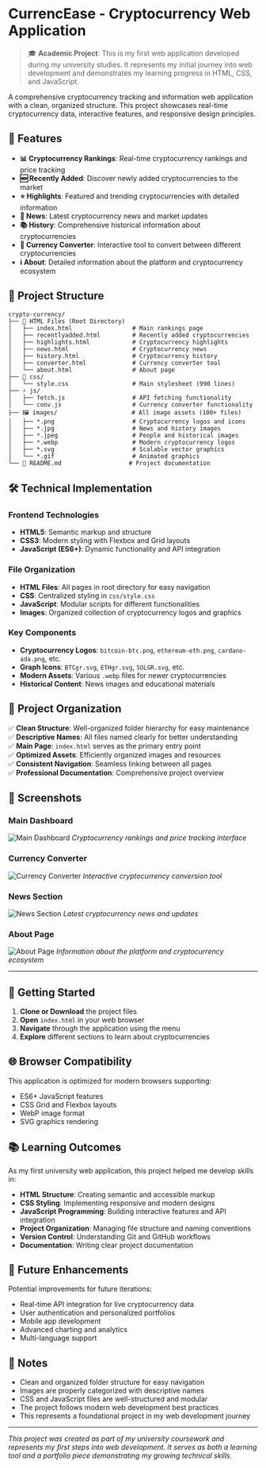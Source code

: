 # CurrencEase - Cryptocurrency Web Application

> 🎓 **Academic Project**: This is my first web application developed during my university studies. It represents my initial journey into web development and demonstrates my learning progress in HTML, CSS, and JavaScript.

A comprehensive cryptocurrency tracking and information web application with a clean, organized structure. This project showcases real-time cryptocurrency data, interactive features, and responsive design principles.

## 🚀 Features

- **📊 Cryptocurrency Rankings**: Real-time cryptocurrency rankings and price tracking
- **🆕 Recently Added**: Discover newly added cryptocurrencies to the market
- **⭐ Highlights**: Featured and trending cryptocurrencies with detailed information
- **📰 News**: Latest cryptocurrency news and market updates
- **📚 History**: Comprehensive historical information about cryptocurrencies
- **💱 Currency Converter**: Interactive tool to convert between different cryptocurrencies
- **ℹ️ About**: Detailed information about the platform and cryptocurrency ecosystem

## 📁 Project Structure

```
crypto-currency/
├── 📄 HTML Files (Root Directory)
│   ├── index.html                 # Main rankings page
│   ├── recentlyadded.html         # Recently added cryptocurrencies
│   ├── highlights.html            # Cryptocurrency highlights
│   ├── news.html                  # Cryptocurrency news
│   ├── history.html               # Cryptocurrency history
│   ├── converter.html             # Currency converter tool
│   └── about.html                 # About page
├── 🎨 css/
│   └── style.css                  # Main stylesheet (990 lines)
├── ⚡ js/
│   ├── fetch.js                   # API fetching functionality
│   └── conv.js                    # Currency converter functionality
├── 🖼️ images/                     # All image assets (100+ files)
│   ├── *.png                      # Cryptocurrency logos and icons
│   ├── *.jpg                      # News and history images
│   ├── *.jpeg                     # People and historical images
│   ├── *.webp                     # Modern cryptocurrency logos
│   ├── *.svg                      # Scalable vector graphics
│   └── *.gif                      # Animated graphics
└── 📖 README.md                   # Project documentation
```

## 🛠️ Technical Implementation

### Frontend Technologies
- **HTML5**: Semantic markup and structure
- **CSS3**: Modern styling with Flexbox and Grid layouts
- **JavaScript (ES6+)**: Dynamic functionality and API integration

### File Organization
- **HTML Files**: All pages in root directory for easy navigation
- **CSS**: Centralized styling in `css/style.css`
- **JavaScript**: Modular scripts for different functionalities
- **Images**: Organized collection of cryptocurrency logos and graphics

### Key Components
- **Cryptocurrency Logos**: `bitcoin-btc.png`, `ethereum-eth.png`, `cardano-ada.png`, etc.
- **Graph Icons**: `BTCgr.svg`, `ETHgr.svg`, `SOLGR.svg`, etc.
- **Modern Assets**: Various `.webp` files for newer cryptocurrencies
- **Historical Content**: News images and educational materials

## 🔧 Project Organization

✅ **Clean Structure**: Well-organized folder hierarchy for easy maintenance  
✅ **Descriptive Names**: All files named clearly for better understanding  
✅ **Main Page**: `index.html` serves as the primary entry point  
✅ **Optimized Assets**: Efficiently organized images and resources  
✅ **Consistent Navigation**: Seamless linking between all pages  
✅ **Professional Documentation**: Comprehensive project overview  

## 📸 Screenshots

### Main Dashboard
![Main Dashboard](screenshots/main-page.png)
*Cryptocurrency rankings and price tracking interface*

### Currency Converter
![Currency Converter](screenshots/converter-page.png)
*Interactive cryptocurrency conversion tool*

### News Section
![News Section](screenshots/news-page.png)
*Latest cryptocurrency news and updates*

### About Page
![About Page](screenshots/about-page.png)
*Information about the platform and cryptocurrency ecosystem*

---

## 🚀 Getting Started

1. **Clone or Download** the project files
2. **Open** `index.html` in your web browser
3. **Navigate** through the application using the menu
4. **Explore** different sections to learn about cryptocurrencies

## 🌐 Browser Compatibility

This application is optimized for modern browsers supporting:
- ES6+ JavaScript features
- CSS Grid and Flexbox layouts
- WebP image format
- SVG graphics rendering

## 📚 Learning Outcomes

As my first university web application, this project helped me develop skills in:
- **HTML Structure**: Creating semantic and accessible markup
- **CSS Styling**: Implementing responsive and modern designs
- **JavaScript Programming**: Building interactive features and API integration
- **Project Organization**: Managing file structure and naming conventions
- **Version Control**: Understanding Git and GitHub workflows
- **Documentation**: Writing clear project documentation

## 🎯 Future Enhancements

Potential improvements for future iterations:
- Real-time API integration for live cryptocurrency data
- User authentication and personalized portfolios
- Mobile app development
- Advanced charting and analytics
- Multi-language support

## 📝 Notes

- Clean and organized folder structure for easy navigation
- Images are properly categorized with descriptive names
- CSS and JavaScript files are well-structured and modular
- The project follows modern web development best practices
- This represents a foundational project in my web development journey

---

*This project was created as part of my university coursework and represents my first steps into web development. It serves as both a learning tool and a portfolio piece demonstrating my growing technical skills.* 